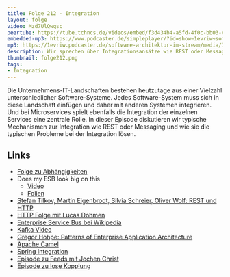```yaml
---
title: Folge 212 - Integration 
layout: folge
video: Mzd7UlQwqsc
peertube: https://tube.tchncs.de/videos/embed/f3d434b4-a5fd-4f0c-bb03-c98b076f79fa
embedded-mp3: https://www.podcaster.de/simpleplayer/?id=show~1evriw~software-architektur-im-stream~pod-11e2983beba3198294722297e3&v=1712927794
mp3: https://1evriw.podcaster.de/software-architektur-im-stream/media/Integration.mp3
description: Wir sprechen über Integrationsansätze wie REST oder Messaging
thumbnail: folge212.png
tags:
- Integration
---
```


Die Unternehmens-IT-Landschaften bestehen heutzutage aus einer
Vielzahl unterschiedlicher Software-Systeme. Jedes Software-System
muss sich in diese Landschaft einfügen und daher mit anderen Systemen
integrieren. Und bei Microservices spielt ebenfalls die Integration
der einzelnen Services eine zentrale Rolle.  In dieser Episode
diskutieren wir typische Mechanismen zur Integration wie REST oder
Messaging und wie sie die typischen Probleme bei der Integration
lösen.


## Links

- [Folge zu Abhängigkeiten](/2023/09/01/folge179.html)
- Does my ESB look big on this
  - [Video](https://www.infoq.com/presentations/soa-without-esb/)
  - [Folien](https://de.slideshare.net/deimos/jim-webber-martin-fowler-does-my-bus-look-big-in-this)
- [Stefan Tilkov, Martin Eigenbrodt, Silvia Schreier, Oliver Wolf: REST und HTTP](https://dpunkt.de/produkt/rest-und-http/)
- [HTTP Folge mit Lucas Dohmen](/2022/09/23/folge135.html)
- [Enterprise Service Bus bei Wikipedia](https://en.wikipedia.org/wiki/Enterprise_service_bus)
- [Kafka Video](https://www.youtube.com/watch?v=RCHZ6oCNZvU)
- [Gregor Hohpe: Patterns of Enterprise Application Architecture](https://www.enterpriseintegrationpatterns.com/)
- [Apache Camel](https://camel.apache.org/)
- [Spring Integration](https://spring.io/projects/spring-integration/)
- [Episode zu Feeds mit Jochen Christ](/2022/01/14/episode98.html)
- [Episode zu lose Kopplung](/2021/09/24/folge76.html)

